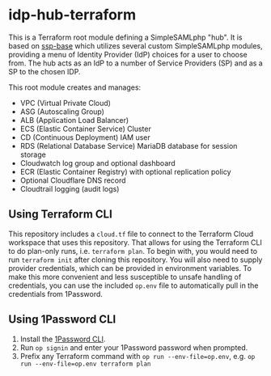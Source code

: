 # idp-hub-terraform

This is a Terraform root module defining a SimpleSAMLphp "hub". It is based on
[ssp-base](https://github.com/silinternational/ssp-base) which utilizes several custom SimpleSAMLphp
modules, providing a menu of Identity Provider (IdP) choices for a user to choose from. The hub acts
as an IdP to a number of Service Providers (SP) and as a SP to the chosen IDP. 

This root module creates and manages:

- VPC (Virtual Private Cloud)
- ASG (Autoscaling Group)
- ALB (Application Load Balancer)
- ECS (Elastic Container Service) Cluster
- CD (Continuous Deployment) IAM user
- RDS (Relational Database Service) MariaDB database for session storage
- Cloudwatch log group and optional dashboard
- ECR (Elastic Container Registry) with optional replication policy
- Optional Cloudflare DNS record
- Cloudtrail logging (audit logs)

## Using Terraform CLI

This repository includes a `cloud.tf` file to connect to the Terraform Cloud workspace that uses this repository.
That allows for using the Terraform CLI to do plan-only runs, i.e. `terraform plan`. To begin with, you would need
to run `terraform init` after cloning this repository. You will also need to supply provider credentials,
which can be provided in environment variables. To make this more convenient and less susceptible to unsafe handling
of credentials, you can use the included `op.env` file to automatically pull in the credentials from 1Password.

## Using 1Password CLI

1. Install the [1Password CLI](https://developer.1password.com/docs/cli/get-started#install).
2. Run `op signin` and enter your 1Password password when prompted.
3. Prefix any Terraform command with `op run --env-file=op.env`, e.g. `op run --env-file=op.env terraform plan` 
